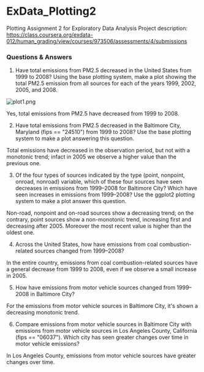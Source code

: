 # ExData_Plotting2
Plotting Assignment 2 for Exploratory Data Analysis
Project description: https://class.coursera.org/exdata-012/human_grading/view/courses/973506/assessments/4/submissions

### Questions & Answers

1. Have total emissions from PM2.5 decreased in the United States from 1999 to 2008? Using the base plotting system, make a plot showing the total PM2.5 emission from all sources for each of the years 1999, 2002, 2005, and 2008.

![plot1.png](https://raw.githubusercontent.com/ludika/ExData_Plotting1/blob/master/plot1.png)

Yes, total emissions from PM2.5 have decreased from 1999 to 2008.

2. Have total emissions from PM2.5 decreased in the Baltimore City, Maryland (fips == "24510") from 1999 to 2008? Use the base plotting system to make a plot answering this question.

Total emissions have decreased in the observation period, but not with a monotonic trend; infact in 2005 we observe a higher value than the previous one. 

3. Of the four types of sources indicated by the type (point, nonpoint, onroad, nonroad) variable, which of these four sources have seen decreases in emissions from 1999–2008 for Baltimore City? Which have seen increases in emissions from 1999–2008? Use the ggplot2 plotting system to make a plot answer this question.

Non-road, nonpoint and on-road sources show a decreasing trend; on the contrary, point sources show a non-monotonic trend, increasing first and decreasing after 2005.
Moreover the most recent value is higher than the oldest one.

4. Across the United States, how have emissions from coal combustion-related sources changed from 1999–2008?

In the entire country, emissions from coal combustion-related sources have a general decrease from 1999 to 2008, even if we observe a small increase in 2005.

5. How have emissions from motor vehicle sources changed from 1999–2008 in Baltimore City?

For the emissions from motor vehicle sources in Baltimore City, it's shown a decreasing monotonic trend.

6. Compare emissions from motor vehicle sources in Baltimore City with emissions from motor vehicle sources in Los Angeles County, California (fips == "06037"). Which city has seen greater changes over time in motor vehicle emissions?

In Los Angeles County, emissions from motor vehicle sources have greater changes over time.